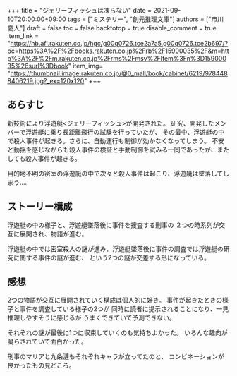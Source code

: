 +++
title = "ジェリーフィッシュは凍らない"
date = 2021-09-10T20:00:00+09:00
tags = ["ミステリー", "創元推理文庫"]
authors = ["市川憂人"]
draft = false
toc = false
backtotop = true
disable_comment = true
item_link = "https://hb.afl.rakuten.co.jp/hgc/g00q0726.tce2a7a5.g00q0726.tce2b697/?pc=https%3A%2F%2Fbooks.rakuten.co.jp%2Frb%2F15900035%2F&m=http%3A%2F%2Fm.rakuten.co.jp%2Frms%2Fmsv%2FItem%3Fn%3D15900035%26surl%3Dbook"
item_img= "https://thumbnail.image.rakuten.co.jp/@0_mall/book/cabinet/6219/9784488406219.jpg?_ex=120x120"
+++


## あらすじ
新技術により浮遊艇<ジェリーフィッシュ>が開発された。
研究、開発したメンバーで浮遊艇に乗り長距離飛行の試験を行っていたが、
その最中、浮遊艇の中で殺人事件が起きる。さらに、自動運行も制御が効かなくなってしまう。
不安と動揺を感じながらも殺人事件の検証と手動制御を試みる一同であったが、またしても殺人事件が起きる。

目的地不明の密室の浮遊艇の中で次々と殺人事件は起こり、浮遊艇は墜落してしまう....

## ストーリー構成
浮遊艇の中の様子と、浮遊艇墜落後に事件を捜査する刑事の
２つの時系列が交互に展開され、物語が進む。

浮遊艇の中では密室殺人の謎が進み、浮遊艇墜落後に事件の調査では浮遊艇の研究に関する事件の謎が進む、
という2つの謎が交差する形になっている。

## 感想
2つの物語が交互に展開されていく構成は個人的に好き。
事件が起きたときの様子と事件を調査している様子の2つが
同時に読者に提示されることになり、一見推理しやすそうに感じるが
うまくできていて予測できない。

それぞれの謎が最後に1つに収束していくのも気持ちよかった。
いろんな趣向が凝らされていて面白かった。

刑事のマリアと九条漣もそれぞれキャラが立ってたのと、
コンビネーションが良かったもの見どころ。


